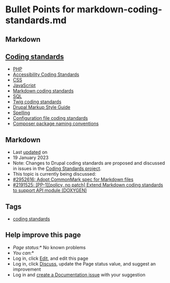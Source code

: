 # Bullet Points for markdown-coding-standards.md


## Markdown

## [Coding standards](/docs/develop/standards)
- [PHP](/docs/develop/standards/php)
- [Accessibility Coding Standards](/docs/develop/standards/accessibility-coding-standards)
- [CSS](/docs/develop/standards/css)
- [JavaScript](/docs/develop/standards/javascript-coding-standards)
- [Markdown coding standards](/docs/develop/coding-standards/markdown-coding-standards)
- [SQL](/docs/develop/standards/sql)
- [Twig coding standards](/docs/develop/coding-standards/twig-coding-standards)
- [Drupal Markup Style Guide](/docs/develop/coding-standards/drupal-markup-style-guide)
- [Spelling](/docs/develop/standards/spelling)
- [Configuration file coding standards](/docs/develop/coding-standards/configuration-file-coding-standards)
- [Composer package naming conventions](/docs/develop/coding-standards/composer-package-naming-conventions)

## Markdown
- Last [updated](/node/2562925/discuss) on
- 19 January 2023
- Note: Changes to Drupal coding standards are proposed and discussed in issues in the [Coding Standards project](/project/coding_standards).
- This topic is currently being discussed:
- [#2952616: Adopt CommonMark spec for Markdown files](/project/coding_standards/issues/2952616 "Status: Needs review")
- [#2191525: \[PP-1\]\[policy, no patch\] Extend Markdown coding standards to support API module (DOXYGEN)](/project/coding_standards/issues/2191525 "Status: Postponed")

## Tags
- [coding standards](/taxonomy/term/190104)

## Help improve this page
- *Page status:** No known problems
- *You can:**
- Log in, click [Edit](/node/2562925/edit), and edit this page
- Log in, click [Discuss](/node/2562925/discuss), update the Page status value, and suggest an improvement
- Log in and [create a Documentation issue](/node/add/project-issue/documentation?title=Suggestion%20for%3A%20%282562925%29%20Markdown) with your suggestion
